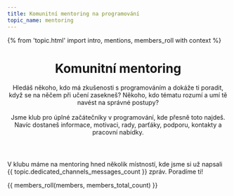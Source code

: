 ```yaml
---
title: Komunitní mentoring na programování
topic_name: mentoring
---
```

{% from 'topic.html' import intro, mentions, members_roll with context %}

<header class="intro">
  <h1 class="intro__title">Komunitní mentoring</h1>
  <p class="intro__lead">
    Hledáš někoho, kdo má zkušenosti s programováním a dokáže ti poradit, když se na něčem při učení zasekneš? Někoho, kdo tématu rozumí a umí tě navést na správné postupy?
    <br><br>
    Jsme klub pro úplné začátečníky v programování, kde přesně toto najdeš. Navíc dostaneš informace, motivaci, rady, parťáky, podporu, kontakty a pracovní nabídky.
  </p>
</header>

<p class="mentions">
  V klubu máme na&nbsp;mentoring hned několik místností, kde jsme si už napsali {{ topic.dedicated_channels_messages_count }} zpráv. Poradíme&nbsp;ti!
</p>

{{ members_roll(members, members_total_count) }}
